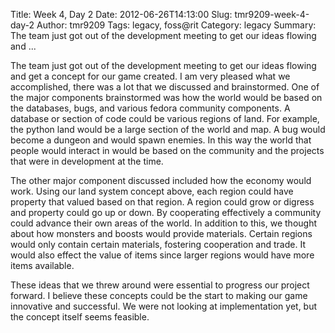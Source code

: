 Title: Week 4, Day 2
Date: 2012-06-26T14:13:00
Slug: tmr9209-week-4-day-2
Author: tmr9209
Tags: legacy, foss@rit
Category: legacy
Summary: The team just got out of the development meeting to get our ideas flowing and ... 

The team just got out of the development meeting to get our ideas flowing and
get a concept for our game created. I am very pleased what we accomplished,
there was a lot that we discussed and brainstormed. One of the major
components brainstormed was how the world would be based on the databases,
bugs, and various fedora community components. A database or section of code
could be various regions of land. For example, the python land would be a
large section of the world and map. A bug would become a dungeon and would
spawn enemies. In this way the world that people would interact in would be
based on the community and the projects that were in development at the time.

The other major component discussed included how the economy would work. Using
our land system concept above, each region could have property that valued
based on that region. A region could grow or digress and property could go up
or down. By cooperating effectively a community could advance their own areas
of the world. In addition to this, we thought about how monsters and boosts
would provide materials. Certain regions would only contain certain materials,
fostering cooperation and trade. It would also effect the value of items since
larger regions would have more items available.

These ideas that we threw around were essential to progress our project
forward. I believe these concepts could be the start to making our game
innovative and successful. We were not looking at implementation yet, but the
concept itself seems feasible.

